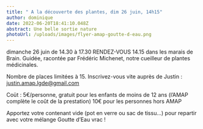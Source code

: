 ```yaml
---
title: " A la découverte des plantes, dim 26 juin, 14h15"
author: dominique
date: 2022-06-20T18:41:10.048Z
abstract: Une belle sortie nature
photoUrl: /uploads/images/flyer-amap-goutte-d-eau.png
---
```

dimanche 26 juin de 14.30 à 17.30
 RENDEZ-VOUS 14.15
dans les marais de Brain.
Guidée, racontée par 
Frédéric Michenet, notre cueilleur de plantes médicinales.

Nombre de places limitées à 15.
Inscrivez-vous vite auprès de Justin :
justin.amap.lgde@gmail.com

Coüt :
5€/personne, 
gratuit pour les enfants de moins de 12 ans (l’AMAP complète le coût de la prestation)
10€ pour les personnes hors AMAP

Apportez votre contenant vide (pot en verre ou sac de tissu…) pour repartir avec votre mélange Goutte d’Eau vrac !